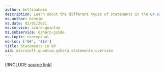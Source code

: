 ```yaml
---
author: bettinaheim
description: Learn about the different types of statements in the Q# programming language.
ms.author: beheim
ms.date: 02/01/2021
ms.service: azure-quantum
ms.subservice: qsharp-guide
ms.topic: conceptual
no-loc: ['Q#', '$$v']
title: Statements in Q#
uid: microsoft.quantum.qsharp.statements-overview
---
```


<!---
# Statements in Q#
-->

[!INCLUDE [source link](~/includes/qsharp-language/Specifications/Language/2_Statements/README.md)]